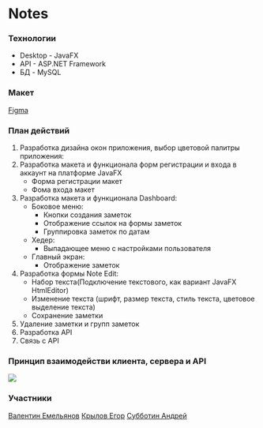 # Notes

### Технологии
- Desktop - JavaFX
- API - ASP.NET Framework
- БД - MySQL

### Макет
[Figma](http://https://www.figma.com/file/cQdKqYi4emIcN3ROwc9BUD/Untitled?node-id=0%3A1 "Figma")

### План действий
1. Разработка дизайна окон приложения, выбор цветовой палитры приложения:
2. Разработка макета и функционала форм регистрации и входа в аккаунт на платформе JavaFX
	- Форма регистрации макет
	- Фома входа макет
3. Разработка макета и функционала Dashboard:
	- Боковое меню:
		- Кнопки создания заметок
		- Отображение ссылок на формы заметок
		- Группировка заметок по датам
	- Хедер:
		- Выпадающее меню с настройками пользователя
	- Главный экран:
		- Отображение заметок
4. Разработка формы Note Edit:
	- Набор текста(Подключение текстового, как вариант JavaFX HtmlEditor)
	- Изменение текста (шрифт, размер текста, стиль текста, цветовое выделение текста)
	- Сохранение заметки
5. Удаление заметки и групп заметок
6. Разработка API
7. Связь с API

### Принцип взаимодействи клиента, сервера и API
![](https://i.imgur.com/7asH06ah.jpg)

### Участники
[Валентин Емельянов](https://github.com/Healthzone "Валентин Емельянов")
[Крылов Егор](https://github.com/TopRuiner "Крылов Егор")
[Субботин Андрей](https://github.com/Krimsit "Субботин Андрей")
